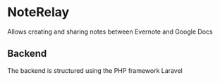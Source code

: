 # NoteRelay
Allows creating and sharing notes between Evernote and Google Docs
## Backend 
The backend is structured using the PHP framework Laravel
